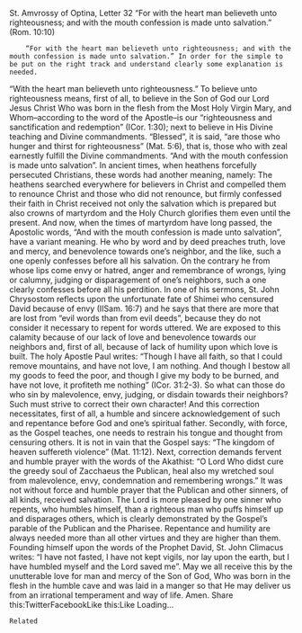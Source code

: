 St. Amvrossy of Optina, Letter 32 “For with the heart man believeth unto righteousness; and with the mouth confession is made unto salvation.” (Rom. 10:10)

		“For with the heart man believeth unto righteousness; and with the mouth confession is made unto salvation.” In order for the simple to be put on the right track and understand clearly some explanation is needed.
“With the heart man believeth unto righteousness.” To believe unto righteousness means, first of all, to believe in the Son of God our Lord Jesus Christ Who was born in the flesh from the Most Holy Virgin Mary, and Whom–according to the word of the Apostle–is our “righteousness and sanctification and redemption” (ICor. 1:30); next to believe in His Divine teaching and Divine commandments. “Blessed”, it is said, “are those who hunger and thirst for righteousness” (Mat. 5:6), that is, those who with zeal earnestly fulfill the Divine commandments.
“And with the mouth confession is made unto salvation”. In ancient times, when heathens forcefully persecuted Christians, these words had another meaning, namely: The heathens searched everywhere for believers in Christ and compelled them to renounce Christ and those who did not renounce, but firmly confessed their faith in Christ received not only the salvation which is prepared but also crowns of martyrdom and the Holy Church glorifies them even until the present. And now, when the times of martyrdom have long passed, the Apostolic words, “And with the mouth confession is made unto salvation”, have a variant meaning. He who by word and by deed preaches truth, love and mercy, and benevolence towards one’s neighbor, and the like, such a one  openly confesses before all his salvation. On the contrary he from whose lips come envy or hatred, anger and remembrance of wrongs, lying or calumny, judging or disparagement of one’s neighbors, such a one clearly confesses before all his perdition. In one of his sermons, St. John Chrysostom reflects upon the unfortunate fate of Shimei who censured David because of envy (IISam. 16:7) and he says that there are more that are lost from “evil words than from evil deeds”, because they do not consider it necessary to repent for words uttered. We are exposed to this calamity because of our lack of love and benevolence towards our neighbors and, first of all, because of lack of humility upon which love is built. The holy Apostle Paul writes: “Though I have all faith, so that I could remove mountains, and have not love, I am nothing. And though I bestow all my goods to feed the poor, and though I give my body to be burned, and have not love, it profiteth me nothing” (ICor. 31:2-3).
So what can those do who sin by malevolence, envy, judging, or disdain towards their neighbors? Such must strive to correct their own character! And this correction necessitates, first of all, a humble and sincere acknowledgement of such and repentance before God and one’s spiritual father. Secondly, with force, as the Gospel teaches, one needs to restrain his tongue and thought from censuring others. It is not in vain that the Gospel says: “The kingdom of heaven suffereth violence” (Mat. 11:12). Next, correction demands fervent and humble prayer with the words of the Akathist: “O Lord Who didst cure the greedy soul of Zacchaeus the Publican, heal also my wretched soul from
malevolence, envy, condemnation and remembering wrongs.” It was not without force and humble prayer that the Publican and other sinners, of all kinds, received salvation. The Lord is more pleased by one sinner who repents, who humbles himself, than a righteous man who puffs himself up and disparages others, which is clearly demonstrated by the Gospel’s parable of the Publican and the Pharisee. Repentance
and humility are always needed more than all other virtues and they are higher than them. Founding himself upon the words of the Prophet David, St. John Climacus writes: “I have not fasted, I have not kept vigils, nor lay upon the earth, but I have humbled myself and the Lord saved me”.
May we all receive this by the unutterable love for man and mercy of the Son of God, Who was born in the flesh in the humble cave and was laid in a manger so that He may deliver us from an irrational temperament and way of life. Amen.
Share this:TwitterFacebookLike this:Like Loading...

	Related
			